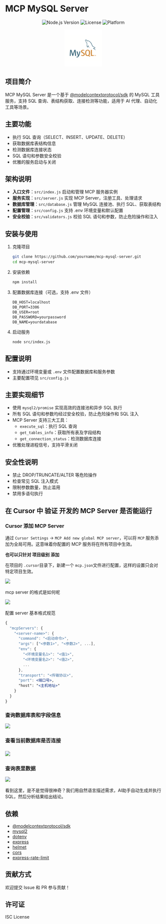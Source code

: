 # MCP MySQL Server

<p align="center">
  <img src="https://img.shields.io/badge/Node.js-18%2B-green" alt="Node.js Version">
  <img src="https://img.shields.io/badge/License-ISC-blue.svg" alt="License">
  <img src="https://img.shields.io/badge/Platform-Windows%20%7C%20Linux%20%7C%20MacOS-lightgrey" alt="Platform">
</p>

<p align="center">
  <img src="https://raw.githubusercontent.com/github/explore/main/topics/mysql/mysql.png" width="120" alt="MySQL Logo" />
</p>

## 项目简介

MCP MySQL Server 是一个基于 [@modelcontextprotocol/sdk](https://www.npmjs.com/package/@modelcontextprotocol/sdk) 的 MySQL 工具服务，支持 SQL 查询、表结构获取、连接检测等功能，适用于 AI 代理、自动化工具等场景。

## 主要功能

- 执行 SQL 查询（SELECT、INSERT、UPDATE、DELETE）
- 获取数据库表结构信息
- 检测数据库连接状态
- SQL 语句和参数安全校验
- 优雅的服务启动与关闭

## 架构说明

- **入口文件**：`src/index.js` 启动和管理 MCP 服务器实例
- **服务实现**：`src/server.js` 实现 MCP Server，注册工具、处理请求
- **数据库管理**：`src/database.js` 管理 MySQL 连接池、执行 SQL、获取表结构
- **配置管理**：`src/config.js` 支持 .env 环境变量和默认配置
- **安全校验**：`src/validators.js` 校验 SQL 语句和参数，防止危险操作和注入

## 安装与使用

1. 克隆项目
   ```bash
   git clone https://github.com/yourname/mcp-mysql-server.git
   cd mcp-mysql-server
   ```
2. 安装依赖
   ```bash
   npm install
   ```
3. 配置数据库连接（可选，支持 .env 文件）
   ```env
   DB_HOST=localhost
   DB_PORT=3306
   DB_USER=root
   DB_PASSWORD=yourpassword
   DB_NAME=yourdatabase
   ```
4. 启动服务
   ```bash
   node src/index.js
   ```

## 配置说明

- 支持通过环境变量或 `.env` 文件配置数据库和服务参数
- 主要配置项见 `src/config.js`

## 主要实现细节

- 使用 `mysql2/promise` 实现高效的连接池和异步 SQL 执行
- 所有 SQL 语句和参数均经过安全校验，防止危险操作和 SQL 注入
- MCP Server 支持三大工具：
  - `execute_sql`：执行 SQL 查询
  - `get_tables_info`：获取所有表及字段结构
  - `get_connection_status`：检测数据库连接
- 优雅处理进程信号，支持平滑关闭

## 安全性说明

- 禁止 DROP/TRUNCATE/ALTER 等危险操作
- 检查常见 SQL 注入模式
- 限制参数数量，防止滥用
- 禁用多语句执行



## 在 Cursor 中 验证 开发的 MCP Server 是否能运行
### Cursor 添加 MCP Server
通过 `Cursor Settings` -> `MCP Add new global MCP server`，可以将 `MCP` 服务添加为全局可用。这意味着你配置的 MCP 服务将在所有项目中生效。



**也可以只针对 项目级别 添加** 

在项目的 `.cursor`目录下，新建一个 `mcp.json`文件进行配置，这样的设置只会对特定项目生效。



![](https://cdn.nlark.com/yuque/0/2025/png/428799/1749090499202-254f3d9f-c689-4f4e-a9ba-b485db140fa7.png)



mcp server 的格式是如何呢

![](https://cdn.nlark.com/yuque/0/2025/png/428799/1749091509174-932d6e11-614f-411b-83a8-924c6ca9b985.png)

配置 server 基本格式规范

```jsx
{
  "mcpServers": {
    "<server-name>": {
      "command": "<启动命令>",
      "args": ["<参数1>", "<参数2>", ...],
      "env": {
        "<环境变量名1>": "<值1>",
        "<环境变量名2>": "<值2>",
        ...
      },
      "transport": "<传输协议>",
      "port": <端口号>,
      "host": "<主机地址>"
    }
  }
}
```



### 查询数据库表和字段信息
![](https://cdn.nlark.com/yuque/0/2025/png/428799/1749092265793-599cf255-b8b2-4abf-945a-984df53ddff8.png)





### 查看当前数据库是否连接
### ![](https://cdn.nlark.com/yuque/0/2025/png/428799/1749092933734-a4473b61-74d2-4052-8826-a41454256729.png)


### 查询表里数据
![](https://cdn.nlark.com/yuque/0/2025/png/428799/1749093167008-16ae57ba-97fe-4943-b603-257456dd87d1.png)



看到这里，是不是觉得很神奇？我们用自然语言描述需求，AI助手自动生成并执行SQL，然后分析结果给出结论。



## 依赖

- [@modelcontextprotocol/sdk](https://www.npmjs.com/package/@modelcontextprotocol/sdk)
- [mysql2](https://www.npmjs.com/package/mysql2)
- [dotenv](https://www.npmjs.com/package/dotenv)
- [express](https://www.npmjs.com/package/express)
- [helmet](https://www.npmjs.com/package/helmet)
- [cors](https://www.npmjs.com/package/cors)
- [express-rate-limit](https://www.npmjs.com/package/express-rate-limit)

## 贡献方式

欢迎提交 Issue 和 PR 参与贡献！

## 许可证

ISC License
